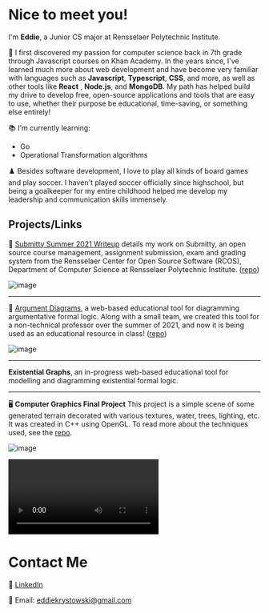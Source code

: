 # Nice to meet you!
I'm **Eddie**, a Junior CS major at Rensselaer Polytechnic Institute.

:seedling: I first discovered my passion for computer science back in 7th grade through Javascript courses on Khan Academy. In the years since, I've learned much more about web development and have become very familiar with languages such as **Javascript**, **Typescript**, **CSS**, and more, as well as other tools like **React** , **Node.js**, and **MongoDB**. My path has helped build my drive to develop free, open-source applications and tools that are easy to use, whether their purpose be educational, time-saving, or something else entirely!


:books: I'm currently learning:
- Go
- Operational Transformation algorithms

:chess_pawn: Besides software development, I love to play all kinds of board games and play soccer. I haven't played soccer officially since highschool, but being a goalkeeper for my entire childhood helped me develop my leadership and communication skills immensely.

## Projects/Links
:baby_chick: [Submitty Summer 2021 Writeup](https://submitty.org/developer/rensselaer_center_for_open_source/2021_Eddie_Krystowski) details my work on Submitty, an open source course management, assignment submission, exam and grading system from the Rensselaer Center for Open Source Software (RCOS), Department of Computer Science at Rensselaer Polytechnic Institute. ([repo](https://github.com/Submitty/Submitty))

![image](https://user-images.githubusercontent.com/28243927/192403340-e8824bcf-ed87-497f-8305-3c91848a894c.png)

---
 :diamond_shape_with_a_dot_inside: [Argument Diagrams](https://argument-diagram.bram-hub.com/), a web-based educational tool for diagramming argumentative formal logic. Along with a small team, we created this tool for a non-technical professor over the summer of 2021, and now it is being used as an educational resource in class! ([repo](https://github.com/joekrystowski/Argument-Diagram))
 
 ![image](https://user-images.githubusercontent.com/28243927/192403193-4422e32b-7713-47d9-b88d-9c80fa5c5a58.png)

----
 **Existential Graphs**, an in-progress web-based educational tool for modelling and diagramming existential formal logic.

----
:desktop_computer: **Computer Graphics Final Project** This project is a simple scene of some generated terrain decorated with various textures, water, trees, lighting, etc. It was created in C++ using OpenGL. To read more about the techniques used, see the [repo](https://github.com/eddiekrystowski/GraphicsFinal).

![image](https://user-images.githubusercontent.com/28243927/192405711-75a1bfbe-10a7-48d2-b3f9-35946a5ccf6b.png)

![image](https://user-images.githubusercontent.com/65693478/192400698-861732b5-8c66-431e-a5cc-5f4df20a4b58.mp4)

# Contact Me
💼 [LinkedIn](https://www.linkedin.com/in/eddie-krystowski-a45b25250?)

📧 Email: [eddiekrystowski@gmail.com](mailto:eddiekrystowski@gmail.com)

<!--
- 🔭 I’m currently working on ...
- 🌱 I’m currently learning ...
- 👯 I’m looking to collaborate on ...
- 🤔 I’m looking for help with ...
- 💬 Ask me about ...
- 😄 Pronouns: ...
- ⚡ Fun fact: ...
-->
